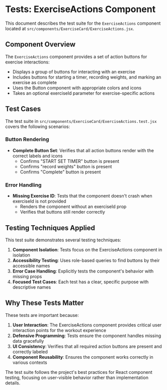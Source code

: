 # Tests: ExerciseActions Component

This document describes the test suite for the `ExerciseActions` component located at `src/components/ExerciseCard/ExerciseActions.jsx`.

## Component Overview

The `ExerciseActions` component provides a set of action buttons for exercise interactions:

- Displays a group of buttons for interacting with an exercise
- Includes buttons for starting a timer, recording weights, and marking an exercise as complete
- Uses the Button component with appropriate colors and icons
- Takes an optional exerciseId parameter for exercise-specific actions

## Test Cases

The test suite in `src/components/ExerciseCard/ExerciseActions.test.jsx` covers the following scenarios:

### Button Rendering

- **Complete Button Set**: Verifies that all action buttons render with the correct labels and icons
  - Confirms "START SET TIMER" button is present
  - Confirms "record weights" button is present
  - Confirms "Complete" button is present

### Error Handling

- **Missing Exercise ID**: Tests that the component doesn't crash when exerciseId is not provided
  - Renders the component without an exerciseId prop
  - Verifies that buttons still render correctly

## Testing Techniques Applied

This test suite demonstrates several testing techniques:

1. **Component Isolation**: Tests focus on the ExerciseActions component in isolation
2. **Accessibility Testing**: Uses role-based queries to find buttons by their accessible names
3. **Error Case Handling**: Explicitly tests the component's behavior with missing props
4. **Focused Test Cases**: Each test has a clear, specific purpose with descriptive names

## Why These Tests Matter

These tests are important because:

1. **User Interaction**: The ExerciseActions component provides critical user interaction points for the workout experience
2. **Defensive Programming**: Tests ensure the component handles missing data gracefully
3. **UI Consistency**: Verifies that all required action buttons are present and correctly labeled
4. **Component Reusability**: Ensures the component works correctly in various contexts

The test suite follows the project's best practices for React component testing, focusing on user-visible behavior rather than implementation details.
